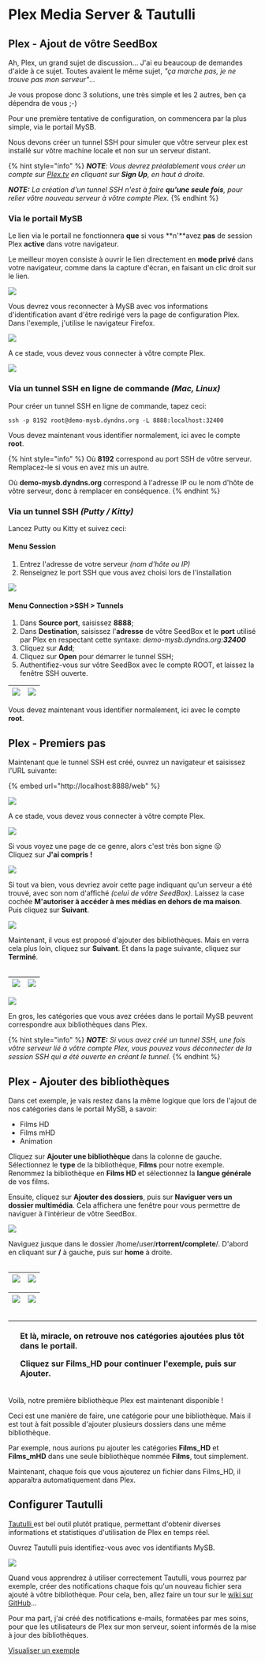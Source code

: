 # Plex Media Server & Tautulli

## Plex - Ajout de vôtre SeedBox

Ah, Plex, un grand sujet de discussion... J'ai eu beaucoup de demandes d'aide à ce sujet. Toutes avaient le même sujet, _"ça marche pas, je ne trouve pas mon serveur"_...

Je vous propose donc 3 solutions, une très simple et les 2 autres, ben ça dépendra de vous ;-\)

Pour une première tentative de configuration, on commencera par la plus simple, via le portail MySB.

Nous devons créer un tunnel SSH pour simuler que vôtre serveur plex est installé sur vôtre machine locale et non sur un serveur distant.

{% hint style="info" %}
_**NOTE**: Vous devrez préalablement vous créer un compte sur_ [_Plex.tv_](https://www.plex.tv/) _en cliquant sur **Sign Up**, en haut à droite._

_**NOTE:** La création d'un tunnel SSH n'est à faire **qu'une seule fois**, pour relier vôtre nouveau serveur à vôtre compte Plex._
{% endhint %}

### Via le portail MySB

Le lien via le portail ne fonctionnera **que** si vous **n'**avez **pas** de session Plex **active** dans votre navigateur.

Le meilleur moyen consiste à ouvrir le lien directement en **mode privé** dans votre navigateur, comme dans la capture d'écran, en faisant un clic droit sur le lien.

![](../.gitbook/assets/menu_user_plex_private.jpg)

Vous devrez vous reconnecter à MySB avec vos informations d'identification avant d'être redirigé vers la page de configuration Plex. Dans l'exemple, j'utilise le navigateur Firefox.

![](../.gitbook/assets/plex_private_authent.jpg)

A ce stade, vous devez vous connecter à vôtre compte Plex.

![](../.gitbook/assets/plex_authent.jpg)

### Via un tunnel SSH en ligne de commande _\(Mac, Linux\)_

Pour créer un tunnel SSH en ligne de commande, tapez ceci:

```text
ssh -p 8192 root@demo-mysb.dyndns.org -L 8888:localhost:32400
```

Vous devez maintenant vous identifier normalement, ici avec le compte **root**.

{% hint style="info" %}
Où **8192** correspond au port SSH de vôtre serveur. Remplacez-le si vous en avez mis un autre.

Où **demo-mysb.dyndns.org** correspond à l'adresse IP ou le nom d'hôte de vôtre serveur, donc à remplacer en conséquence.
{% endhint %}

### Via un tunnel SSH _\(Putty / Kitty\)_

Lancez Putty ou Kitty et suivez ceci:

#### Menu Session

1. Entrez l'adresse de votre serveur _\(nom d'hôte ou IP\)_
2. Renseignez le port SSH que vous avez choisi lors de l'installation

![](../.gitbook/assets/tunnel_kitty_session.jpg)

#### Menu Connection &gt;SSH &gt; Tunnels

1. Dans **Source port**, saisissez **8888**;
2. Dans **Destination**, saisissez l'**adresse** de vôtre SeedBox et le **port** utilisé par Plex en respectant cette syntaxe: _demo-mysb.dyndns.org:**32400**_
3. Cliquez sur **Add**;
4. Cliquez sur **Open** pour démarrer le tunnel SSH;
5. Authentifiez-vous sur vôtre SeedBox avec le compte ROOT, et laissez la fenêtre SSH ouverte.

| ![](../.gitbook/assets/tunnel_kitty_tunnels.jpg) | ![](../.gitbook/assets/tunnel_kitty_start.jpg) |
| :--- | :--- |


Vous devez maintenant vous identifier normalement, ici avec le compte **root**.

## Plex - Premiers pas

Maintenant que le tunnel SSH est créé, ouvrez un navigateur et saisissez l'URL suivante:

{% embed url="http://localhost:8888/web" %}

![](../.gitbook/assets/plex_with_tunnel.jpg)

A ce stade, vous devez vous connecter à vôtre compte Plex.

![](../.gitbook/assets/plex_authent.jpg)

Si vous voyez une page de ce genre, alors c'est très bon signe 😛   
Cliquez sur **J'ai compris !**

![](../.gitbook/assets/plex_step_first.jpg)

Si tout va bien, vous devriez avoir cette page indiquant qu'un serveur a été trouvé, avec son nom d'affiché _\(celui de vôtre SeedBox\)_. Laissez la case cochée **M'autoriser à accéder à mes médias en dehors de ma maison**. Puis cliquez sur **Suivant**.

![](../.gitbook/assets/plex_step_server_find.jpg)

Maintenant, il vous est proposé d'ajouter des bibliothèques. Mais en verra cela plus loin, cliquez sur **Suivant**. Et dans la page suivante, cliquez sur **Terminé**.

|  |  |
| :--- | :--- |


| ![](../.gitbook/assets/plex_step_add_lib.jpg) | ![](../.gitbook/assets/plex_step_end.jpg) |
| :--- | :--- |


![](../.gitbook/assets/plex_server_added.jpg)

En gros, les catégories que vous avez créées dans le portail MySB peuvent correspondre aux bibliothèques dans Plex.

{% hint style="info" %}
_**NOTE:** Si vous avez créé un tunnel SSH, une fois vôtre serveur lié à vôtre compte Plex, vous pouvez vous déconnecter de la session SSH qui a été ouverte en créant le tunnel._
{% endhint %}

## Plex - Ajouter des bibliothèques

Dans cet exemple, je vais restez dans la même logique que lors de l'ajout de nos catégories dans le portail MySB, a savoir:

* Films HD
* Films mHD
* Animation

Cliquez sur **Ajouter une bibliothèque** dans la colonne de gauche. Sélectionnez le **type** de la bibliothèque, **Films** pour notre exemple. Renommez la bibliothèque en **Films HD** et sélectionnez la **langue générale** de vos films.

Ensuite, cliquez sur **Ajouter des dossiers**, puis sur **Naviguer vers un dossier multimédia**. Cela affichera une fenêtre pour vous permettre de naviguer à l'intérieur de vôtre SeedBox.

![](../.gitbook/assets/plex_add_lib.jpg)

Naviguez jusque dans le dossier /home/user/**rtorrent/complete**/. D'abord en cliquant sur **/** à gauche, puis sur **home** à droite.

|  |  |
| :--- | :--- |


| ![](../.gitbook/assets/plex_nav_home.jpg) | ![](../.gitbook/assets/plex_nav_user.jpg) |
| :--- | :--- |


| ![](../.gitbook/assets/plex_nav_rtorrent.jpg) | ![](../.gitbook/assets/plex_nav_complete.jpg) |
| :--- | :--- |


|  |  |
| :--- | :--- |


<table>
  <thead>
    <tr>
      <th style="text-align:left">
        <img src="../.gitbook/assets/plex_nav_category.jpg" alt/>
      </th>
      <th style="text-align:left">
        <p>Et l&#xE0;, miracle, on retrouve nos cat&#xE9;gories ajout&#xE9;es plus
          t&#xF4;t dans le portail.</p>
        <p>Cliquez sur <b>Films_HD</b> pour continuer l&apos;exemple, puis sur <b>Ajouter</b>.</p>
      </th>
    </tr>
  </thead>
  <tbody></tbody>
</table>

Voilà, notre première bibliothèque Plex est maintenant disponible !

Ceci est une manière de faire, une catégorie pour une bibliothèque. Mais il est tout à fait possible d'ajouter plusieurs dossiers dans une même bibliothèque.

Par exemple, nous aurions pu ajouter les catégories **Films\_HD** et **Films\_mHD** dans une seule bibliothèque nommée **Films**, tout simplement.

Maintenant, chaque fois que vous ajouterez un fichier dans Films\_HD, il apparaîtra automatiquement dans Plex.

## Configurer Tautulli

[Tautulli ](https://tautulli.com/)est bel outil plutôt pratique, permettant d'obtenir diverses informations et statistiques d'utilisation de Plex en temps réel.

Ouvrez Tautulli puis identifiez-vous avec vos identifiants MySB.

![](../.gitbook/assets/tautulli_first.jpg)

Quand vous apprendrez à utiliser correctement Tautulli, vous pourrez par exemple, créer des notifications chaque fois qu'un nouveau fichier sera ajouté à vôtre bibliothèque. Pour cela, ben, allez faire un tour sur le [wiki sur GitHub](https://github.com/Tautulli/Tautulli-Wiki/wiki)...

Pour ma part, j'ai créé des notifications e-mails, formatées par mes soins, pour que les utilisateurs de Plex sur mon serveur, soient informés de la mise à jour des bibliothèques.

[Visualiser un exemple](https://mysb.gitbook.io/doc/v/v5.4_fr/les-mails/tautulli-bibliotheque-mise-a-jour)

